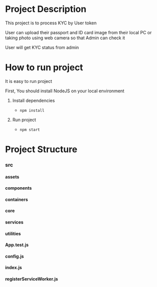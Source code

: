 # Project Description

This project is to process KYC by User token

User can upload their passport and ID card image from their local PC or taking photo using web camera so that Admin can check it

User will get KYC status from admin

# How to run project
It is easy to run project

First, You should install NodeJS on your local environment

1. Install dependencies

    * ```npm install```

2. Run project

    * ```npm start```

# Project Structure

### src
####    assets
####    components
####    containers
####    core
####    services
####    utilities
####    App.test.js
####    config.js
####    index.js
####    registerServiceWorker.js
